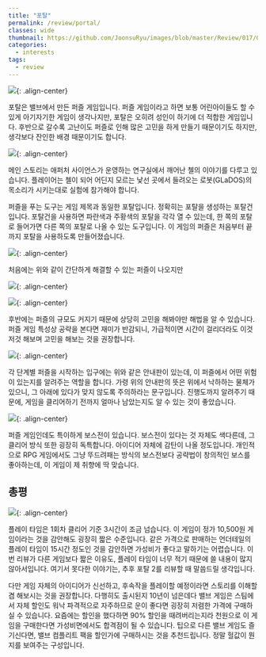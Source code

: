 ```yaml
---
title: "포탈"
permalink: /review/portal/
classes: wide
thumbnail: https://github.com/JoonsuRyu/images/blob/master/Review/017/00.jpg?raw=true
categories:
  - interests
tags:
  - review
---
```


![](https://github.com/JoonsuRyu/images/blob/master/Review/017/00.jpg?raw=true){: .align-center}

포탈은 밸브에서 만든 퍼즐 게임입니다. 퍼즐 게임이라고 하면 보통 어린아이들도 할 수 있게 아기자기한 게임이 생각나지만, 포탈은 오히려 성인이 하기에 더 적합한 게임입니다. 후반으로 갈수록 고난이도 퍼즐로 인해 많은 고민을 하게 만들기 때문이기도 하지만, 생각보다 잔인한 배경 때문이기도 합니다.

![](https://github.com/JoonsuRyu/images/blob/master/Review/017/01.jpg?raw=true){: .align-center}

메인 스토리는 애퍼처 사이언스가 운영하는 연구실에서 깨어난 첼의 이야기를 다루고 있습니다. 플레이어는 첼이 되어 어딘지 모르는 낯선 곳에서 들려오는 로봇(GLaDOS)의 목소리가 시키는대로 실험에 참가해야 합니다.

퍼즐을 푸는 도구는 게임 제목과 동일한 포탈입니다. 정확히는 포탈을 생성하는 포탈건입니다. 포탈건을 사용하면 파란색과 주황색의 포탈을 각각 열 수 있는데, 한 쪽의 포탈로 들어가면 다른 쪽의 포탈로 나올 수 있는 도구입니다. 이 게임의 퍼즐은 처음부터 끝까지 포탈을 사용하도록 만들어졌습니다.

![](https://github.com/JoonsuRyu/images/blob/master/Review/017/02.jpg?raw=true){: .align-center}

처음에는 위와 같이 간단하게 해결할 수 있는 퍼즐이 나오지만

![](https://github.com/JoonsuRyu/images/blob/master/Review/017/03.jpg?raw=true){: .align-center}

![](https://github.com/JoonsuRyu/images/blob/master/Review/017/04.jpg?raw=true){: .align-center}

후반에는 퍼즐의 규모도 커지기 때문에 상당히 고민을 해봐야만 해법을 알 수 있습니다. 퍼즐 게임 특성상 공략을 본다면 재미가 반감되니, 가급적이면 시간이 걸리더라도 이것저것 해보며 고민을 해보는 것을 권장합니다.

![](https://github.com/JoonsuRyu/images/blob/master/Review/017/05.jpg?raw=true){: .align-center}

각 단계별 퍼즐을 시작하는 입구에는 위와 같은 안내판이 있는데, 이 퍼즐에서 어떤 위험이 있는지를 알려주는 역할을 합니다. 가령 위의 안내판의 뜻은 위에서 낙하하는 물체가 있으니, 그 아래에 있다가 맞지 않도록 주의하라는 문구입니다. 진행도까지 알려주기 때문에, 게임을 클리어하기 전까지 얼마나 남았는지도 알 수 있는 것이 좋았습니다.

![](https://github.com/JoonsuRyu/images/blob/master/Review/017/06.jpg?raw=true){: .align-center}

퍼즐 게임인데도 특이하게 보스전이 있습니다. 보스전이 있다는 것 자체도 색다른데, 그 클리어 방식 또한 굉장히 독특합니다. 아이디어 자체에 감탄이 나올 정도입니다. 개인적으로 RPG 게임에서도 그냥 뚜드려패는 방식의 보스전보다 공략법이 창의적인 보스를 좋아하는데, 이 게임이 제 취향에 딱 맞습니다.

## 총평

![](https://github.com/JoonsuRyu/images/blob/master/Review/017/07.png?raw=true){: .align-center}

플레이 타임은 1회차 클리어 기준 3시간이 조금 넘습니다. 이 게임이 정가 10,500원 게임이라는 것을 감안해도 굉장히 짧은 수준입니다. 같은 가격으로 판매하는 언더테일의 플레이 타임이 15시간 정도인 것을 감안하면 가성비가 좋다고 말하기는 어렵습니다. 이번 리뷰가 다른 게임보다 짧은 이유도, 플레이 타임이 너무 적기 때문에 쓸 내용이 많지 않아서입니다. 여기서 못다한 이야기는, 추후 포탈 2를 리뷰할 때 말씀드릴 생각입니다.

다만 게임 자체의 아이디어가 신선하고, 후속작을 플레이할 예정이라면 스토리를 이해할겸 해보시는 것을 권장합니다. 다행히도 출시된지 10년이 넘은데다 밸브 게임은 스팀에서 자체 할인도 워낙 파격적으로 자주하므로 운이 좋다면 굉장히 저렴한 가격에 구매하실 수 있습니다. 요즘에는 할인을 했다하면 90% 할인을 때려버리는지라 천원으로 이 게임을 구매한다면 가성비면에서도 합격점이 될 수 있습니다. 팁으로 다른 밸브 게임도 즐기신다면, 밸브 컴플리트 팩을 할인가에 구매하시는 것을 추천드립니다. 정말 헐값이 뭔지를 보여주는 구성입니다.